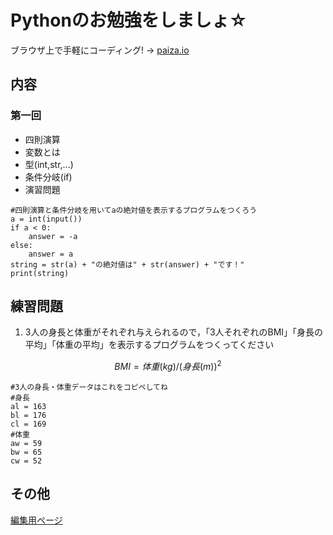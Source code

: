 # Pythonのお勉強をしましょ☆

ブラウザ上で手軽にコーディング! → [paiza.io](https://paiza.io/ja)  

## 内容
### 第一回
- 四則演算  
- 変数とは  
- 型(int,str,...)  
- 条件分岐(if)  
- 演習問題  
```python3
#四則演算と条件分岐を用いてaの絶対値を表示するプログラムをつくろう
a = int(input())
if a < 0:
    answer = -a
else:
    answer = a
string = str(a) + "の絶対値は" + str(answer) + "です！"
print(string)
```

## 練習問題 
1. 3人の身長と体重がそれぞれ与えられるので，「3人それぞれのBMI」「身長の平均」「体重の平均」を表示するプログラムをつくってください  
```math
BMI = 体重(kg)/(身長(m))^2
```
```python3
#3人の身長・体重データはこれをコピペしてね
#身長
al = 163
bl = 176
cl = 169
#体重
aw = 59
bw = 65
cw = 52
```

## その他

 [編集用ページ](https://github.com/Ray-mech/learnPython/edit/master/index.md)
